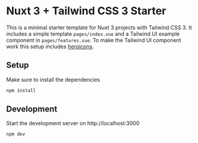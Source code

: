 # Nuxt 3 + Tailwind CSS 3 Starter

This is a minimal starter template for Nuxt 3 projects with Tailwind CSS 3. It includes a simple template `pages/index.vue` and a Tailwind UI example component in `pages/features.vue`. To make the Tailwind UI component work this setup includes [heroicons](https://heroicons.com/).

## Setup

Make sure to install the dependencies

```bash
npm install
```

## Development

Start the development server on http://localhost:3000

```bash
npm dev
```

